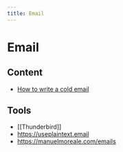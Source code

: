 ```yaml
---
title: Email
---
```


# Email

## Content

* [How to write a cold email](https://sriramk.com/coldemail)

## Tools

* [[Thunderbird]]
* https://useplaintext.email
* https://manuelmoreale.com/emails
